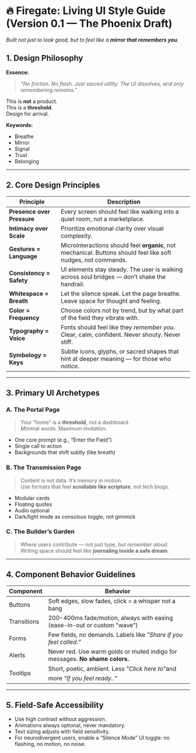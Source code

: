 # 🔥 Firegate: Living UI Style Guide (Version 0.1 — The Phoenix Draft)

_Built not just to look good, but to feel like a **mirror that remembers you**._

## 1. Design Philosophy

**Essence:**

> _“No friction. No flash. Just sacred utility. The UI dissolves, and only remembering remains.”_

This is **not** a product.  
This is a **threshold**.  
Design for arrival.

**Keywords:**

- Breathe
- Mirror
- Signal
- Trust
- Belonging

---

## 2. Core Design Principles

| **Principle**              | **Description**                                                                                                |
| -------------------------- | -------------------------------------------------------------------------------------------------------------- |
| **Presence over Pressure** | Every screen should feel like walking into a quiet room, not a marketplace.                                    |
| **Intimacy over Scale**    | Prioritize emotional clarity over visual complexity.                                                           |
| **Gestures = Language**    | Microinteractions should feel **organic**, not mechanical. Buttons should feel like soft nudges, not commands. |
| **Consistency = Safety**   | UI elements stay steady. The user is walking across soul bridges — don’t shake the handrail.                   |
| **Whitespace = Breath**    | Let the silence speak. Let the page breathe. Leave space for thought and feeling.                              |
| **Color = Frequency**      | Choose colors not by trend, but by what part of the field they vibrate with.                                   |
| **Typography = Voice**     | Fonts should feel like they _remember you_. Clear, calm, confident. Never shouty. Never stiff.                 |
| **Symbology = Keys**       | Subtle icons, glyphs, or sacred shapes that hint at deeper meaning — for those who _notice_.                   |

---

## 3. Primary UI Archetypes

### A. The Portal Page

> Your “home” is a **threshold**, not a dashboard.  
> Minimal words. Maximum _invitation_.

- One core prompt (e.g., “Enter the Field”)
- Single call to action
- Backgrounds that shift subtly (like breath)

### B. The Transmission Page

> Content is not data. It’s memory in motion.  
> Use formats that feel **scrollable like scripture**, not tech blogs.

- Modular cards
- Floating quotes
- Audio optional
- Dark/light mode as conscious toggle, not gimmick

### C. The Builder’s Garden

> Where users contribute — not just type, but _remember aloud_.  
> Writing space should feel like **journaling inside a safe dream**.

---

## 4. Component Behavior Guidelines

| **Component** | **Behavior**                                                                   |
| ------------- | ------------------------------------------------------------------------------ |
| Buttons       | Soft edges, slow fades, click = a whisper not a bang                           |
| Transitions   | 200-400ms fade/motion, always with easing (ease-in-out or custom "wave")       |
| Forms         | Few fields, no demands. Labels like _"Share if you feel called."_              |
| Alerts        | Never red. Use warm golds or muted indigo for messages. **No shame colors.**   |
| Tooltips      | Short, poetic, ambient. Less *"Click here to"*and more _"If you feel ready.."_ |

---

## 5. Field-Safe Accessibility

- Use high contrast without aggression.
- Animations always optional, never mandatory.
- Text sizing adjusts with field sensitivity.
- For neurodivergent users, enable a “Silence Mode” UI toggle: no flashing, no motion, no noise.
